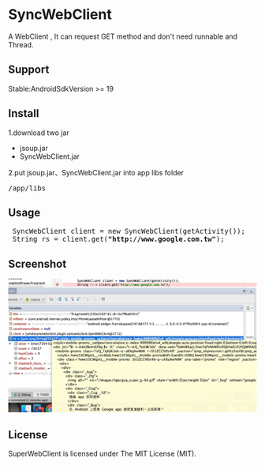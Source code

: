 # SyncWebClient
A WebClient , It can request GET method and don't need runnable and Thread.

## Support
Stable:AndroidSdkVersion >= 19
## Install 
1.download two jar
<ul><li>jsoup.jar</li><li>SyncWebClient.jar</li>
</ul>
2.put jsoup.jar、SyncWebClient.jar into app libs folder  
<pre>/app/libs</pre>  

## Usage 
<pre>
 SyncWebClient client = new SyncWebClient(getActivity());
 String rs = client.get(<b>"http://www.google.com.tw"</b>);
</pre>
## Screenshot
<img width="750" src="https://github.com/unromanticman/SyncWebClient/blob/master/screenshot.png?raw=true">  

## License  
SuperWebClient is licensed under The MIT License (MIT).
